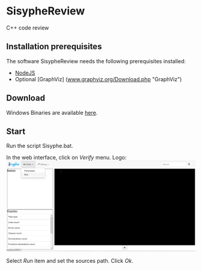 # SisypheReview
C++ code review 

## Installation prerequisites
The software SisypheReview needs the following prerequisites installed:
 * [NodeJS](https://nodejs.org/en/download/ "NodeJS")
 * Optional [GraphViz] (www.graphviz.org/Download.php "GraphViz") 
 
## Download
Windows Binaries are available [here](https://github.com/tedi21/SisypheReview/blob/master/sisyphe.7z "SisypheReview").

## Start
Run the script Sisyphe.bat.

In the web interface, click on *Verify* menu.
Logo: ![Sisyphe screenshot](/screen.png "Sisyphe screenshot")

Select *Run* item and set the sources path. Click *Ok*.